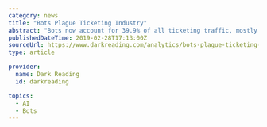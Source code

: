 ```yaml
---
category: news
title: "Bots Plague Ticketing Industry"
abstract: "Bots now account for 39.9% of all ticketing traffic, mostly originating in North America. While bad bots are a problem across many industries, the ticketing industry has experienced a dramatic increase in such traffic over the past couple of years."
publishedDateTime: 2019-02-28T17:13:00Z
sourceUrl: https://www.darkreading.com/analytics/bots-plague-ticketing-industry/d/d-id/1334003
type: article

provider:
  name: Dark Reading
  id: darkreading

topics:
  - AI
  - Bots
---
```

